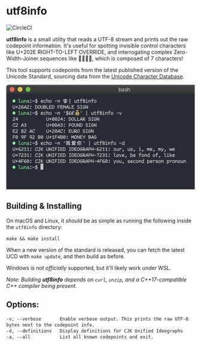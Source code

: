 # utf8info

![CircleCI](https://circleci.com/gh/lunasorcery/utf8info.svg?style=shield)

**utf8info** is a small utility that reads a UTF-8 stream and prints out the raw codepoint information. It's useful for spotting invisible control characters like U+202E RIGHT-TO-LEFT OVERRIDE, and interrogating complex Zero-Width-Joiner sequences like 👨‍👩‍👧‍👦, which is composed of 7 characters!

This tool supports codepoints from the latest published version of the Unicode Standard, sourcing data from the [Unicode Character Database](https://unicode.org/ucd/).

![](docs/screenshot.png)

## Building & Installing

On macOS and Linux, it _should_ be as simple as running the following inside the `utf8info` directory:

```
make && make install
```

When a new version of the standard is released, you can fetch the latest UCD with `make update`, and then build as before.

Windows is not _officially_ supported, but it'll likely work under WSL.

_Note: Building **utf8info** depends on `curl`, `unzip`, and a C++17-compatible C++ compiler being present._

## Options:

```
-v, --verbose       Enable verbose output. This prints the raw UTF-8 bytes next to the codepoint info.
-d, --definitions   Display definitions for CJK Unified Ideographs
-a, --all           List all known codepoints and exit.
```
